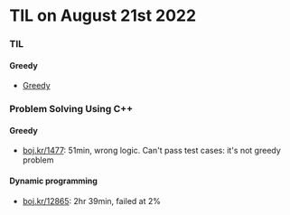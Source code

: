 # **TIL on August 21st 2022**
### TIL
#### Greedy
- [Greedy](../../../Computer%20science/Algorithm/greedy-08-19-2022.md)

### Problem Solving Using C++
#### Greedy
- [boj.kr/1477](../../../Problem%20Solving/boj/Greedy/1477-08-21-2022.cpp): 51min, wrong logic. Can't pass test cases: it's not greedy problem

#### Dynamic programming
- [boj.kr/12865](../../../Problem%20Solving/boj/Dynamic%20programming/12865-08-20-2022.cpp): 2hr 39min, failed at 2%